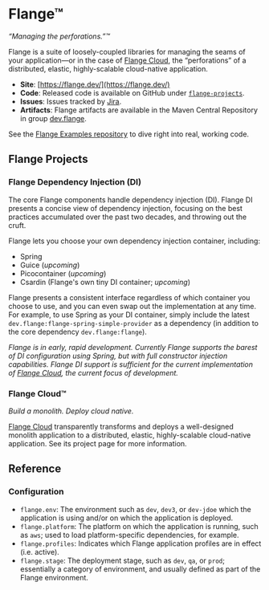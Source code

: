 # Flange™

_“Managing the perforations.”™_

Flange is a suite of loosely-coupled libraries for managing the seams of your application—or in the case of [Flange Cloud](cloud/), the “perforations” of a distributed, elastic, highly-scalable cloud-native application.

* **Site**: [https://flange.dev/](https://flange.dev/)
* **Code**: Released code is available on GitHub under [`flange-projects`](https://github.com/flange-projects).
* **Issues**: Issues tracked by [Jira](https://globalmentor.atlassian.net/projects/FLANGE).
* **Artifacts**: Flange artifacts are available in the Maven Central Repository in group [dev.flange](https://central.sonatype.com/search?q=g:io.confound).

See the [Flange Examples repository](https://github.com/flange-projects/flange-examples) to dive right into real, working code.

## Flange Projects

### Flange Dependency Injection (DI)

The core Flange components handle dependency injection (DI). Flange DI presents a concise view of dependency injection, focusing on the best practices accumulated over the past two decades, and throwing out the cruft.

Flange lets you choose your own dependency injection container, including:

* Spring
* Guice (_upcoming_)
* Picocontainer (_upcoming_)
* Csardin (Flange's own tiny DI container; _upcoming_)

Flange presents a consistent interface regardless of which container you choose to use, and you can even swap out the implementation at any time. For example, to use Spring as your DI container, simply include the latest `dev.flange:flange-spring-simple-provider` as a dependency (in addition to the core dependency `dev.flange:flange`).

_Flange is in early, rapid development. Currently Flange supports the barest of DI configuration using Spring, but with full constructor injection capabilities. Flange DI support is sufficient for the current implementation of [Flange Cloud](cloud/), the current focus of development._

### Flange Cloud™

_Build a monolith. Deploy cloud native._

[Flange Cloud](cloud/) transparently transforms and deploys a well-designed monolith application to a distributed, elastic, highly-scalable cloud-native application. See its project page for more information.

## Reference

### Configuration

* `flange.env`: The environment such as `dev`, `dev3`, or `dev-jdoe` which the application is using and/or on which the application is deployed.
* `flange.platform`: The platform on which the application is running, such as `aws`; used to load platform-specific dependencies, for example.
* `flange.profiles`: Indicates which Flange application profiles are in effect (i.e. active).
* `flange.stage`: The deployment stage, such as `dev`, `qa`, or `prod`; essentially a category of environment, and usually defined as part of the Flange environment.

